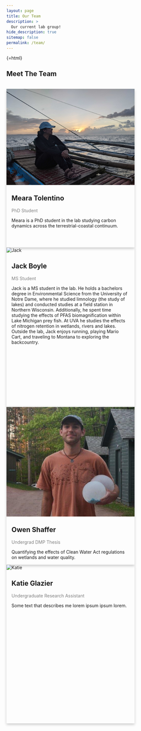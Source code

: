 ```yaml
---
layout: page
title: Our Team
description: >
  Our current lab group!
hide_description: true
sitemap: false
permalink: /team/
---
```


<html>

<head>

<meta name="viewport" content="width=device-width, initial-scale=1">

{=html}
<style>
html {
  box-sizing: border-box;
}

*, *:before, *:after {
  box-sizing: inherit;
}

.column {
  float: left;
  width: 50%;
  margin-bottom: 16px;
  padding: 0 8px;
}

@media screen and (max-width: 650px) {
  .column {
    width: 100%;
    display: block;
  }
}

.card {
  box-shadow: 0 4px 8px 0 rgba(0, 0, 0, 0.2);
  min-height: 500px; /* Set a minimum height for the card */
  max-height: 500px; /* Set a maximum height */
  display: flex;
  flex-direction: column;
  overflow: auto; /* Hide overflow if it exceeds max height */
}

.container {
  padding: 0 16px;
}

.container::after, .row::after {
  content: "";
  clear: both;
  display: table;
}

.title {
  color: grey;
}

.button {
  border: none;
  outline: 0;
  display: inline-block;
  padding: 8px;
  color: white;
  background-color: #000;
  text-align: center;
  cursor: pointer;
  width: 100%;
}

.button:hover {
  background-color: #555;
}
</style>


</head>

<body>

<h2>Meet The Team</h2>

<br>


        
<div class="card">
  <img src="/assets/img/blog/team-tolentino2.jpg" alt="Meara" style="width:100%">
  <div class="container">
    <h2>Meara Tolentino</h2>
    <p class="title">PhD Student</p>
    <p>Meara is a PhD student in the lab studying carbon dynamics across the terrestrial-coastal continuum.</p>
  </div>
</div>


        
<div class="card">
  <img src="/assets/img/blog/team-boyle.png" alt="Jack" style="width:100%">
  <div class="container">
    <h2>Jack Boyle</h2>
    <p class="title">MS Student</p>
    <p>Jack is a MS student in the lab. He holds a bachelors degree in Environmental Science from the University of Notre Dame, where he studied limnology (the study of lakes) and conducted studies at a field station in Northern Wisconsin. Additionally, he spent time studying the effects of PFAS biomagnification within Lake Michigan prey fish. At UVA he studies the effects of nitrogen retention in wetlands, rivers and lakes. Outside the lab, Jack enjoys running, playing Mario Cart, and traveling to Montana to exploring the backcountry.</p>
  </div>
</div>


        
<div class="card">
  <img src="/assets/img/blog/team-shaffer.png" alt="Owen" style="width:100%">
  <div class="container">
    <h2>Owen Shaffer</h2>
    <p class="title">Undergrad DMP Thesis</p>
    <p>Quantifying the effects of Clean Water Act regulations on wetlands and water quality.</p>
  </div>
</div>


        
<div class="card">
  <img src="" alt="Katie" style="width:100%">
  <div class="container">
    <h2>Katie Glazier</h2>
    <p class="title">Undergraduate Research Assistant</p>
    <p>Some text that describes me lorem ipsum ipsum lorem.</p>
  </div>
</div>


